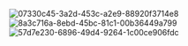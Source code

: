![07330c45-3a2d-453c-a2e9-88920f3714e8](https://github.com/user-attachments/assets/927b2901-34c3-4564-8167-f1b1c068081e)
![8a3c716a-8ebd-45bc-81c1-00b36449a799](https://github.com/user-attachments/assets/3c43cd8e-f476-4295-baf9-a07f645863a4)
![57d7e230-6896-49d4-9264-1c00ce906fdc](https://github.com/user-attachments/assets/a0784a2f-c170-4c47-a5c8-d538773597eb)
